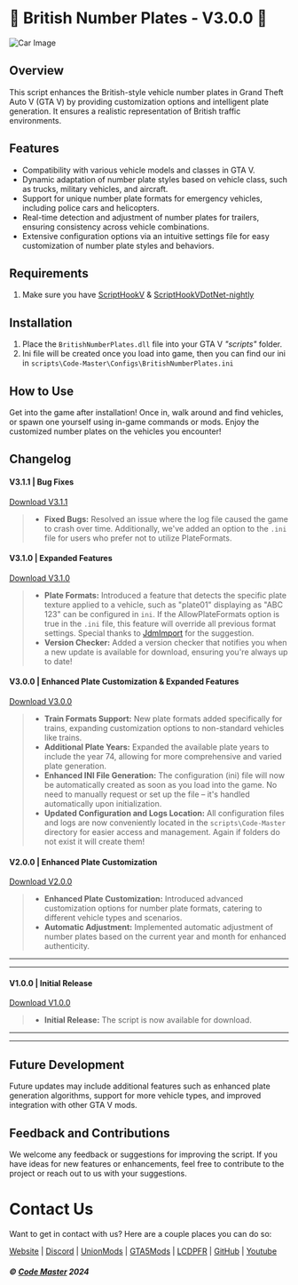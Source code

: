 # 🚗 British Number Plates - V3.0.0 🚗

<img src="https://img.gta5-mods.com/q75-w350-h233-cfill/images/british-number-plates/5a5bfc-BritishNumberPlates1.jpg" alt="Car Image"/>

## Overview

This script enhances the British-style vehicle number plates in Grand Theft Auto V (GTA V) by providing customization options and intelligent plate generation. It ensures a realistic representation of British traffic environments.

## Features

- Compatibility with various vehicle models and classes in GTA V.
- Dynamic adaptation of number plate styles based on vehicle class, such as trucks, military vehicles, and aircraft.
- Support for unique number plate formats for emergency vehicles, including police cars and helicopters.
- Real-time detection and adjustment of number plates for trailers, ensuring consistency across vehicle combinations.
- Extensive configuration options via an intuitive settings file for easy customization of number plate styles and behaviors.

## Requirements
1. Make sure you have [ScriptHookV](http://www.dev-c.com/gtav/scripthookv/) & [ScriptHookVDotNet-nightly](https://github.com/scripthookvdotnet/scripthookvdotnet-nightly/releases/latest)

## Installation
1. Place the `BritishNumberPlates.dll` file into your GTA V *"scripts"* folder.
2. Ini file will be created once you load into game, then you can find our ini in `scripts\Code-Master\Configs\BritishNumberPlates.ini`

## How to Use
Get into the game after installation! Once in, walk around and find vehicles, or spawn one yourself using in-game commands or mods. Enjoy the customized number plates on the vehicles you encounter!

## Changelog

#### V3.1.1 | Bug Fixes
[Download V3.1.1](https://github.com/CodeMasterLtd/BritishNumberPlates/releases/tag/3.1.1)
> - **Fixed Bugs:** Resolved an issue where the log file caused the game to crash over time. Additionally, we've added an option to the `.ini` file for users who prefer not to utilize PlateFormats.

#### V3.1.0 | Expanded Features
[Download V3.1.0](https://github.com/CodeMasterLtd/BritishNumberPlates/releases/tag/3.1.0)
> - **Plate Formats:** Introduced a feature that detects the specific plate texture applied to a vehicle, such as "plate01" displaying as "ABC 123" can be configured in `ini`. If the AllowPlateFormats option is true in the `.ini` file, this feature will override all previous format settings. Special thanks to [JdmImport](https://www.gta5-mods.com/scripts/british-number-plates#comment-2293222) for the suggestion.
> - **Version Checker:** Added a version checker that notifies you when a new update is available for download, ensuring you're always up to date!

#### V3.0.0 | Enhanced Plate Customization & Expanded Features
[Download V3.0.0](https://github.com/CodeMasterLtd/BritishNumberPlates/releases/tag/3.0.0)
> - **Train Formats Support:** New plate formats added specifically for trains, expanding customization options to non-standard vehicles like trains.
> - **Additional Plate Years:** Expanded the available plate years to include the year 74, allowing for more comprehensive and varied plate generation.
> - **Enhanced INI File Generation:** The configuration (ini) file will now be automatically created as soon as you load into the game. No need to manually request or set up the file – it's handled automatically upon initialization.
> - **Updated Configuration and Logs Location:** All configuration files and logs are now conveniently located in the `scripts\Code-Master` directory for easier access and management. Again if folders do not exist it will create them!

#### V2.0.0 | Enhanced Plate Customization
[Download V2.0.0](https://github.com/SkyHighModifications/BritishNumberPlates/releases/tag/2.0.0)
> - **Enhanced Plate Customization:** Introduced advanced customization options for number plate formats, catering to different vehicle types and scenarios.
> - **Automatic Adjustment:** Implemented automatic adjustment of number plates based on the current year and month for enhanced authenticity.
---
---
#### V1.0.0 | Initial Release
[Download V1.0.0](https://github.com/SkyHighModifications/BritishNumberPlates/releases/tag/1.0.0)
> - **Initial Release:** The script is now available for download.
---
---

## Future Development
Future updates may include additional features such as enhanced plate generation algorithms, support for more vehicle types, and improved integration with other GTA V mods.

## Feedback and Contributions
We welcome any feedback or suggestions for improving the script. If you have ideas for new features or enhancements, feel free to contribute to the project or reach out to us with your suggestions.

# Contact Us
Want to get in contact with us? Here are a couple places you can do so:

[Website](https://codemaster.ltd/) | [Discord](https://discord.com/invite/XcEHvPR9qA) | [UnionMods](https://unionmods.com/viewauthor?author=592) | [GTA5Mods](https://www.gta5-mods.com/users/BerkshireMods) | [LCDPFR](https://www.lcpdfr.com/profile/465231-code-master/) | [GitHub](https://github.com/CodeMasterLtd) | [Youtube](https://www.youtube.com/@CodeMaster2024)

##### © [Code Master](https://codemaster.ltd/) 2024
